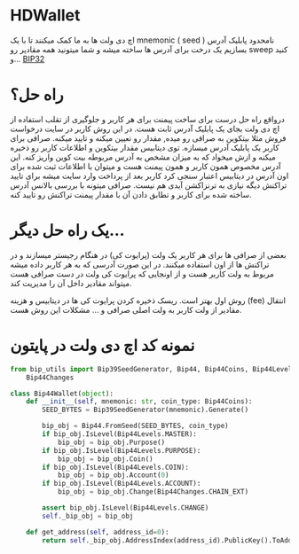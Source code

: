 #  HDWallet
اچ دی ولت ها به ما کمک میکنند تا با یک
mnemonic ( seed )
نامحدود پابلیک آدرس بسازیم
یک درخت برای آدرس ها ساخته میشه و شما میتونید همه مقادیر رو sweep کنید
و... 
[BIP32](https://github.com/bitcoin/bips/blob/master/bip-0032.mediawiki)


# راه حل؟
درواقع راه حل درست برای ساخت پیمنت برای هر کاربر و جلوگیری از تقلب استفاده از اچ دی ولت بجای یک پابلیک آدرس ثابت هست.
در این روش کاربر در سایت درخواست فروش مثلا بیتکوین به صرافی رو میده, مقدار رو تعیین میکنه و تایید میکنه. صرافی برای کاربر یک پابلیک آدرس میسازه. توی دیتابیس مقدار بیتکوین و اطلاعات کاربر رو ذخیره میکنه و ازش میخواد که به میزان مشخص به آدرس مربوطه بیت کوین واریز کنه.
این آدرس مخصوص همون کاربر و همون پیمنت هست و میتوان با اطلاعات ثبت شده برای اون آدرس در دیتابیس اعتبار سنجی کرد
کاربر بعد از پرداخت وارد سایت میشه برای تایید تراکنش
دیگه نیازی به ترنزاکشن آیدی هم نیست. صرافی میتونه با بررسی بالانس آدرس ساخته شده برای کاربر و تطابق دادن آن با مقدار پیمنت تراکنش رو تایید کنه.

# یک راه حل دیگر...
بعضی از صرافی ها برای هر کاربر یک ولت (پرایوت کی) در هنگام رجیستر میسازند و در تراکنش ها از اون استفاده میکنند. در این صورت آدرسی که به هر کاربر داده میشه مربوط به ولت کاربر هست و از اونجایی که پرایوت کی ولت در دست صرافی هست میتواند مقادیر داخل آن را مدیریت کند.

روش اول بهتر است. ریسک ذخیره کردن پرایوت کی ها در دیتابیس و هزینه (fee) انتقال مقادیر از ولت کاربر به ولت اصلی صرافی و ... مشکلات این روش هست.


# نمونه کد اچ دی ولت در پایتون
```python
from bip_utils import Bip39SeedGenerator, Bip44, Bip44Coins, Bip44Levels, \
    Bip44Changes

class Bip44Wallet(object):
    def __init__(self, mnemonic: str, coin_type: Bip44Coins):
        SEED_BYTES = Bip39SeedGenerator(mnemonic).Generate()

        bip_obj = Bip44.FromSeed(SEED_BYTES, coin_type)
        if bip_obj.IsLevel(Bip44Levels.MASTER):
            bip_obj = bip_obj.Purpose()
        if bip_obj.IsLevel(Bip44Levels.PURPOSE):
            bip_obj = bip_obj.Coin()
        if bip_obj.IsLevel(Bip44Levels.COIN):
            bip_obj = bip_obj.Account(0)
        if bip_obj.IsLevel(Bip44Levels.ACCOUNT):
            bip_obj = bip_obj.Change(Bip44Changes.CHAIN_EXT)

        assert bip_obj.IsLevel(Bip44Levels.CHANGE)
        self._bip_obj = bip_obj

    def get_address(self, address_id=0):
        return self._bip_obj.AddressIndex(address_id).PublicKey().ToAddress()
```


